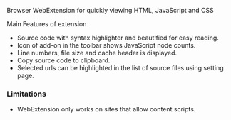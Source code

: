 Browser WebExtension for quickly viewing HTML, JavaScript and CSS

Main Features of extension
* Source code with syntax highlighter and beautified for easy reading.
* Icon of add-on in the toolbar shows JavaScript node counts.
* Line numbers, file size and cache header is displayed.
* Copy source code to clipboard.
* Selected urls can be highlighted in the list of source files using setting page.

### Limitations
- WebExtension only works on sites that allow content scripts.
